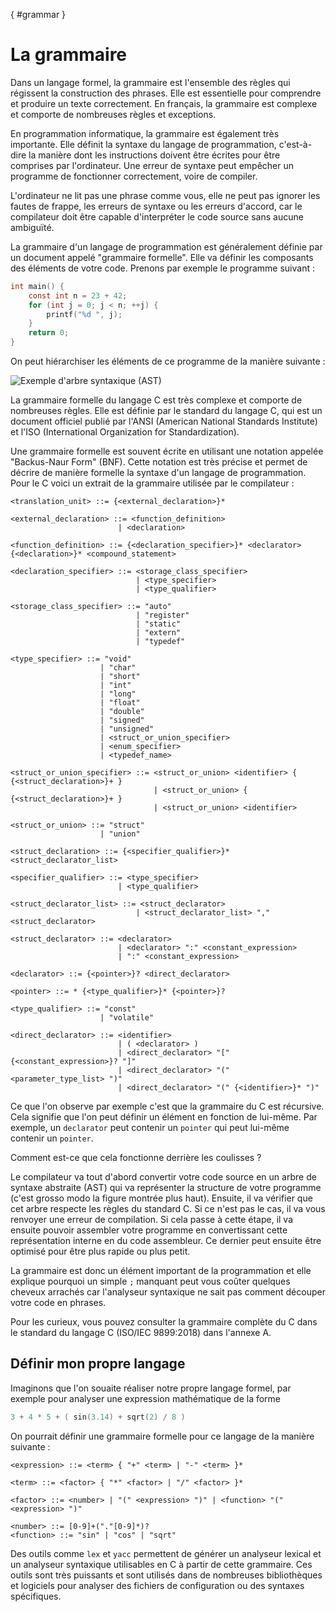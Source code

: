 [](){ #grammar }

# La grammaire

Dans un langage formel, la grammaire est l'ensemble des règles qui régissent la construction des phrases. Elle est essentielle pour comprendre et produire un texte correctement. En français, la grammaire est complexe et comporte de nombreuses règles et exceptions.

En programmation informatique, la grammaire est également très importante. Elle définit la syntaxe du langage de programmation, c'est-à-dire la manière dont les instructions doivent être écrites pour être comprises par l'ordinateur. Une erreur de syntaxe peut empêcher un programme de fonctionner correctement, voire de compiler.

L'ordinateur ne lit pas une phrase comme vous, elle ne peut pas ignorer les fautes de frappe, les erreurs de syntaxe ou les erreurs d'accord, car le compilateur doit être capable d'interpréter le code source sans aucune ambiguïté.

La grammaire d'un langage de programmation est généralement définie par un document appelé "grammaire formelle". Elle va définir les composants des éléments de votre code. Prenons par exemple le programme suivant :

```c
int main() {
    const int n = 23 + 42;
    for (int j = 0; j < n; ++j) {
        printf("%d ", j);
    }
    return 0;
}
```

On peut hiérarchiser les éléments de ce programme de la manière suivante :

![Exemple d'arbre syntaxique (AST)](/assets/images/parsing.drawio)

La grammaire formelle du langage C est très complexe et comporte de nombreuses règles. Elle est définie par le standard du langage C, qui est un document officiel publié par l'ANSI (American National Standards Institute) et l'ISO (International Organization for Standardization).

Une grammaire formelle est souvent écrite en utilisant une notation appelée "Backus-Naur Form" (BNF). Cette notation est très précise et permet de décrire de manière formelle la syntaxe d'un langage de programmation. Pour le C voici un extrait de la grammaire utilisée par le compilateur :

```text
<translation_unit> ::= {<external_declaration>}*

<external_declaration> ::= <function_definition>
                        | <declaration>

<function_definition> ::= {<declaration_specifier>}* <declarator> {<declaration>}* <compound_statement>

<declaration_specifier> ::= <storage_class_specifier>
                            | <type_specifier>
                            | <type_qualifier>

<storage_class_specifier> ::= "auto"
                            | "register"
                            | "static"
                            | "extern"
                            | "typedef"

<type_specifier> ::= "void"
                    | "char"
                    | "short"
                    | "int"
                    | "long"
                    | "float"
                    | "double"
                    | "signed"
                    | "unsigned"
                    | <struct_or_union_specifier>
                    | <enum_specifier>
                    | <typedef_name>

<struct_or_union_specifier> ::= <struct_or_union> <identifier> { {<struct_declaration>}+ }
                                | <struct_or_union> { {<struct_declaration>}+ }
                                | <struct_or_union> <identifier>

<struct_or_union> ::= "struct"
                    | "union"

<struct_declaration> ::= {<specifier_qualifier>}* <struct_declarator_list>

<specifier_qualifier> ::= <type_specifier>
                        | <type_qualifier>

<struct_declarator_list> ::= <struct_declarator>
                            | <struct_declarator_list> "," <struct_declarator>

<struct_declarator> ::= <declarator>
                        | <declarator> ":" <constant_expression>
                        | ":" <constant_expression>

<declarator> ::= {<pointer>}? <direct_declarator>

<pointer> ::= * {<type_qualifier>}* {<pointer>}?

<type_qualifier> ::= "const"
                    | "volatile"

<direct_declarator> ::= <identifier>
                        | ( <declarator> )
                        | <direct_declarator> "[" {<constant_expression>}? "]"
                        | <direct_declarator> "(" <parameter_type_list> ")"
                        | <direct_declarator> "(" {<identifier>}* ")"
```

Ce que l'on observe par exemple c'est que la grammaire du C est récursive. Cela signifie que l'on peut définir un élément en fonction de lui-même. Par exemple, un `declarator` peut contenir un `pointer` qui peut lui-même contenir un `pointer`.

Comment est-ce que cela fonctionne derrière les coulisses ?

Le compilateur va tout d'abord convertir votre code source en un arbre de syntaxe abstraite (AST) qui va représenter la structure de votre programme (c'est grosso modo la figure montrée plus haut). Ensuite, il va vérifier que cet arbre respecte les règles du standard C. Si ce n'est pas le cas, il va vous renvoyer une erreur de compilation. Si cela passe à cette étape, il va ensuite pouvoir assembler votre programme en convertissant cette représentation interne en du code assembleur. Ce dernier peut ensuite être optimisé pour être plus rapide ou plus petit.

La grammaire est donc un élément important de la programmation et elle explique pourquoi un simple `;` manquant peut vous coûter quelques cheveux arrachés car l'analyseur syntaxique ne sait pas comment découper votre code en phrases.

Pour les curieux, vous pouvez consulter la grammaire complète du C dans le standard du langage C (ISO/IEC 9899:2018) dans l'annexe A.

## Définir mon propre langage

Imaginons que l'on souaite réaliser notre propre langage formel, par exemple pour analyser une expression mathématique de la forme

```c
3 + 4 * 5 + ( sin(3.14) + sqrt(2) / 8 )
```

On pourrait définir une grammaire formelle pour ce langage de la manière suivante :

```text
<expression> ::= <term> { "+" <term> | "-" <term> }*

<term> ::= <factor> { "*" <factor> | "/" <factor> }*

<factor> ::= <number> | "(" <expression> ")" | <function> "(" <expression> ")"

<number> ::= [0-9]+("."[0-9]*)?
<function> ::= "sin" | "cos" | "sqrt"
```

Des outils comme `lex` et `yacc` permettent de générer un analyseur lexical et un analyseur syntaxique utilisables en C à partir de cette grammaire. Ces outils sont très puissants et sont utilisés dans de nombreuses bibliothèques et logiciels pour analyser des fichiers de configuration ou des syntaxes spécifiques.